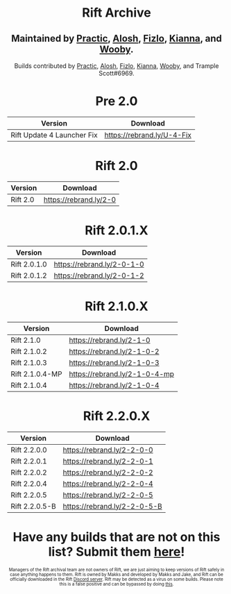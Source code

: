 <div align=center>
  
# Rift Archive

 Maintained by [Practic](https://tiktok.com/@0hdv "Practic"), [Alosh](https://twitter.com/aIoshreal "Alosh"), [Fizlo](https://www.youtube.com/channel/UCzmOR_-6ohN4ji2z_tgH1vA "Fizlo"), [Kianna](https://twitter.com/AyeItsAxi "Kianna"), and [Wooby](https://twitter.com/_wob "Wooby").
-
  Builds contributed by [Practic](https://tiktok.com/@0hdv "Practic"), [Alosh](https://twitter.com/aIoshreal "Alosh"), [Fizlo](https://www.youtube.com/channel/UCzmOR_-6ohN4ji2z_tgH1vA "Fizlo"), [Kianna](https://twitter.com/AyeItsAxi "Kianna"), [Wooby](https://twitter.com/_wob "Wooby"), and Trample Scott#6969.
  
   # Pre 2.0
| Version | Download | 
| ----------- | ----------- | 
| Rift Update 4 Launcher Fix | https://rebrand.ly/U-4-Fix |
  
  # Rift 2.0
| Version | Download | 
| ----------- | ----------- | 
| Rift 2.0 | https://rebrand.ly/2-0 |
 # Rift 2.0.1.X
| Version | Download | 
| ----------- | ----------- | 
| Rift 2.0.1.0 | https://rebrand.ly/2-0-1-0 |
| Rift 2.0.1.2 | https://rebrand.ly/2-0-1-2 |
  
  # Rift 2.1.0.X
| Version | Download | 
| ----------- | ----------- | 
| Rift 2.1.0 | https://rebrand.ly/2-1-0 |
| Rift 2.1.0.2 | https://rebrand.ly/2-1-0-2 |
| Rift 2.1.0.3 | https://rebrand.ly/2-1-0-3 |
| Rift 2.1.0.4-MP | https://rebrand.ly/2-1-0-4-mp |
| Rift 2.1.0.4 | https://rebrand.ly/2-1-0-4 |
  
  # Rift 2.2.0.X
| Version | Download | 
| ----------- | ----------- | 
| Rift 2.2.0.0 | https://rebrand.ly/2-2-0-0 |
| Rift 2.2.0.1 | https://rebrand.ly/2-2-0-1 |
| Rift 2.2.0.2 | https://rebrand.ly/2-2-0-2 |
| Rift 2.2.0.4 | https://rebrand.ly/2-2-0-4 |
| Rift 2.2.0.5 | https://rebrand.ly/2-2-0-5 |
| Rift 2.2.0.5-B | https://rebrand.ly/2-2-0-5-B |
  
  # Have any builds that are not on this list? Submit them [here](https://forms.gle/iQsCTGjfqMEbcwHh7 "here")!
  
  <sub><sup>Managers of the Rift archival team are not owners of Rift, we are just aiming to keep versions of Rift safely in case anything happens to them. Rift is owned by Makks and developed by Makks and Jake, and Rift can be officially downloaded in the Rift [Discord server](https://discord.gg/riftfn "Discord server"). Rift may be detected as a virus on some builds. Please note this is a false positive and can be bypassed by doing [this](https://www.youtube.com/watch?v=hDR3jRBq9pg).</sup></sub>

